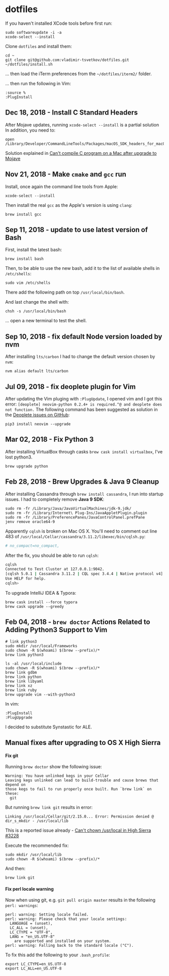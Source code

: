 # dotfiles

If you haven't installed XCode tools before first run:

    sudo softwareupdate -i -a
    xcode-select --install

Clone `dotfiles` and install them:

    cd ~
    git clone git@github.com:vladimir-tsvetkov/dotfiles.git
    ~/dotfiles/install.sh

… then load the iTerm preferences from the `~/dotfiles/iterm2/` folder.

… then run the following in Vim:

    :source %
    :PlugInstall

## Dec 18, 2018 - Install C Standard Headers

After Mojave updates, running `xcode-select --install` is a partial solution
In addition, you need to:

    open /Library/Developer/CommandLineTools/Packages/macOS_SDK_headers_for_macOS_10.14.pkg

Solution explained in [Can't compile C program on a Mac after upgrade to Mojave](https://stackoverflow.com/questions/52509602/cant-compile-c-program-on-a-mac-after-upgrade-to-mojave)

## Nov 21, 2018 - Make `cmake` and `gcc` run


Install, once again the command line tools from Apple:

    xcode-select --install

Then install the real `gcc` as the Apple's version is using `clang`:

    brew install gcc

## Sep 11, 2018 - update to use latest version of Bash

First, install the latest bash:

    brew install bash

Then, to be able to use the new bash, add it to the list of available shells in `/etc/shells`:

    sudo vim /etc/shells

There add the following path on top `/usr/local/bin/bash`.

And last change the shell with:

    chsh -s /usr/local/bin/bash

... open a new terminal to test the shell.

## Sep 10, 2018 - fix default Node version loaded by nvm

After installing `lts/carbon` I had to change the default version chosen by `nvm`:

    nvm alias default lts/carbon

## Jul 09, 2018 - fix deoplete plugin for Vim

After updating the Vim pluging with `:PlugUpdate`, I opened vim and I got this error: `[deoplete] neovim-python 0.2.4+ is required.^@ and deoplete does not function.`
The following command has been suggested as solution in the [Deoplete issues on GitHub](https://github.com/Shougo/deoplete.nvim/issues/694):

    pip3 install neovim --upgrade

## Mar 02, 2018 - Fix Python 3

After installing VirtualBox through casks `brew cask install virtualbox`, I've lost python3.

    brew upgrade python

## Feb 28, 2018 - Brew Upgrades & Java 9 Cleanup

After installing Cassandra through `brew install cassandra`, I run into startup issues.
I had to completely remove **Java 9 SDK**:

    sudo rm -fr /Library/Java/JavaVirtualMachines/jdk-9.jdk/
    sudo rm -fr /Library/Internet\ Plug-Ins/JavaAppletPlugin.plugin
    sudo rm -fr /Library/PreferencePanes/JavaControlPanel.prefPane
    jenv remove oracle64-9


Apparently `cqlsh` is broken on Mac OS X. You'll need to comment out line 483 of `/usr/local/Cellar/cassandra/3.11.2/libexec/bin/cqlsh.py`:
```python
# no_compact=no_compact,
```

After the fix, you should be able to run `cqlsh`:
```bash
cqlsh
Connected to Test Cluster at 127.0.0.1:9042.
[cqlsh 5.0.1 | Cassandra 3.11.2 | CQL spec 3.4.4 | Native protocol v4]
Use HELP for help.
cqlsh>
```

To upgrade IntelliJ IDEA & Typora:

    brew cask install --force typora
    brew cask upgrade --greedy

## Feb 04, 2018 - `brew doctor` Actions Related to Adding Python3 Support to Vim 

    # link python3
    sudo mkdir /usr/local/Frameworks
    sudo chown -R $(whoami) $(brew --prefix)/*
    brew link python3
    
    ls -al /usr/local/include
    sudo chown -R $(whoami) $(brew --prefix)/*
    brew link gdbm
    brew link python
    brew link libyaml
    brew link xz
    brew link ruby
    brew upgrade vim --with-python3

In vim:

    :PlugInstall
    :PlugUpgrade

I decided to substitute Synstastic for ALE.

## Manual fixes after upgrading to OS X High Sierra

#### Fix git

Running `brew doctor` show the following issue:

```
Warning: You have unlinked kegs in your Cellar
Leaving kegs unlinked can lead to build-trouble and cause brews that depend on
those kegs to fail to run properly once built. Run `brew link` on these:
  git
```

But running `brew link git` results in error:

```
Linking /usr/local/Cellar/git/2.15.0... Error: Permission denied @ dir_s_mkdir - /usr/local/lib
```

This is a reported issue already - [Can't chown /usr/local in High Sierra #3228][brew-issue-3228]

Execute the recommended fix:

    sudo mkdir /usr/local/lib
    sudo chown -R $(whoami) $(brew --prefix)/*

And then:

    brew link git

#### Fix perl locale warning

Now when using git, e.g. `git pull origin master` results in the following `perl: warnings`:

```
perl: warning: Setting locale failed.
perl: warning: Please check that your locale settings:
  LANGUAGE = (unset),
  LC_ALL = (unset),
  LC_CTYPE = "UTF-8",
  LANG = "en_US.UTF-8"
    are supported and installed on your system.
perl: warning: Falling back to the standard locale ("C").
```

To fix this add the following to your `.bash_profile`:

    export LC_CTYPE=en_US.UTF-8
    export LC_ALL=en_US.UTF-8

[brew-issue-3228]: https://github.com/Homebrew/brew/issues/3228
